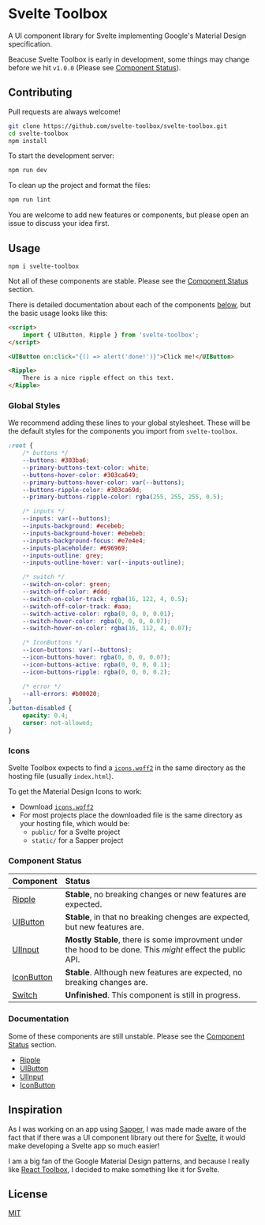 # Svelte Toolbox

A UI component library for Svelte implementing Google's Material Design specification.

Beacuse Svelte Toolbox is early in development, some things may change before we hit `v1.0.0` (Please see [Component Status](#component-status)).

## Contributing

Pull requests are always welcome!

```bash
git clone https://github.com/svelte-toolbox/svelte-toolbox.git
cd svelte-toolbox
npm install
```

To start the development server:

```bash
npm run dev
```

To clean up the project and format the files:

```bash
npm run lint
```

You are welcome to add new features or components, but please open an issue to discuss your idea first.

## Usage

```shell
npm i svelte-toolbox
```

Not all of these components are stable. Please see the [Component Status](#component-status) section.

There is detailed documentation about each of the components [below](#documentation), but the basic usage looks like this:

```html
<script>
	import { UIButton, Ripple } from 'svelte-toolbox';
</script>

<UIButton on:click="{() => alert('done!')}">Click me!</UIButton>

<Ripple>
	There is a nice ripple effect on this text.
</Ripple>
```

### Global Styles

We recommend adding these lines to your global stylesheet. These will be the default styles for the components you import from `svelte-toolbox`.

```css
:root {
	/* buttons */
	--buttons: #303ba6;
	--primary-buttons-text-color: white;
	--buttons-hover-color: #303ca649;
	--primary-buttons-hover-color: var(--buttons);
	--buttons-ripple-color: #303ca69d;
	--primary-buttons-ripple-color: rgba(255, 255, 255, 0.5);

	/* inputs */
	--inputs: var(--buttons);
	--inputs-background: #ecebeb;
	--inputs-background-hover: #ebebeb;
	--inputs-background-focus: #e7e4e4;
	--inputs-placeholder: #696969;
	--inputs-outline: grey;
	--inputs-outline-hover: var(--inputs-outline);

	/* switch */
	--switch-on-color: green;
	--switch-off-color: #ddd;
	--switch-on-color-track: rgba(16, 122, 4, 0.5);
	--switch-off-color-track: #aaa;
	--switch-active-color: rgba(0, 0, 0, 0.01);
	--switch-hover-color: rgba(0, 0, 0, 0.07);
	--switch-hover-on-color: rgba(16, 112, 4, 0.07);

	/* IconButtons */
	--icon-buttons: var(--buttons);
	--icon-buttons-hover: rgba(0, 0, 0, 0.07);
	--icon-buttons-active: rgba(0, 0, 0, 0.1);
	--icon-buttons-ripple: rgba(0, 0, 0, 0.2);

	/* error */
	--all-errors: #b00020;
}
.button-disabled {
	opacity: 0.4;
	cursor: not-allowed;
}
```

### Icons

Svelte Toolbox expects to find a [`icons.woff2`](https://github.com/svelte-toolbox/svelte-toolbox/blob/master/public/icons.woff2) in the same directory as the hosting file (usually `index.html`).

To get the Material Design Icons to work:

-   Download [`icons.woff2`](https://github.com/svelte-toolbox/svelte-toolbox/blob/master/public/icons.woff2)
-   For most projects place the downloaded file is the same directory as your hosting file, which would be:
    -   `public/` for a Svelte project
    -   `static/` for a Sapper project

### Component Status

| Component                                                                                                       | Status                                                                                                     |
| :-------------------------------------------------------------------------------------------------------------- | :--------------------------------------------------------------------------------------------------------- |
| [Ripple](https://github.com/svelte-toolbox/svelte-toolbox/tree/master/src/components/ripple/README.md)          | **Stable**, no breaking changes or new features are expected.                                              |
| [UIButton](https://github.com/svelte-toolbox/svelte-toolbox/tree/master/src/components/button/README.md)        | **Stable**, in that no breaking chenges are expected, but new features are.                                |
| [UIInput](https://github.com/svelte-toolbox/svelte-toolbox/tree/master/src/components/input/README.md)          | **Mostly Stable**, there is some improvment under the hood to be done. This _might_ effect the public API. |
| [IconButton](https://github.com/svelte-toolbox/svelte-toolbox/tree/master/src/components/icon-button/README.md) | **Stable**. Although new features are expected, no breaking changes are.                                   |
| [Switch](https://github.com/svelte-toolbox/svelte-toolbox/tree/master/src/components/switch/README.md)          | **Unfinished**. This component is still in progress.                                                       |

### Documentation

Some of these components are still unstable. Please see the [Component Status](#component-status) section.

-   [Ripple](https://github.com/svelte-toolbox/svelte-toolbox/tree/master/src/components/ripple/README.md)
-   [UIButton](https://github.com/svelte-toolbox/svelte-toolbox/tree/master/src/components/button/README.md)
-   [UIInput](https://github.com/svelte-toolbox/svelte-toolbox/tree/master/src/components/input/README.md)
-   [IconButton](https://github.com/svelte-toolbox/svelte-toolbox/tree/master/src/components/icon-button/README.md)

## Inspiration

As I was working on an app using [Sapper](http://sapper.dev), I was made made aware of the fact that if there was a UI component library out there for [Svelte](http://svelte.dev), it would make developing a Svelte app so much easier!

I am a big fan of the Google Material Design patterns, and because I really like [React Toolbox](https://github.com/react-toolbox/react-toolbox), I decided to make something like it for Svelte.

## License

[MIT](https://github.com/svelte-toolbox/svelte-toolbox/blob/master/LICENSE)
